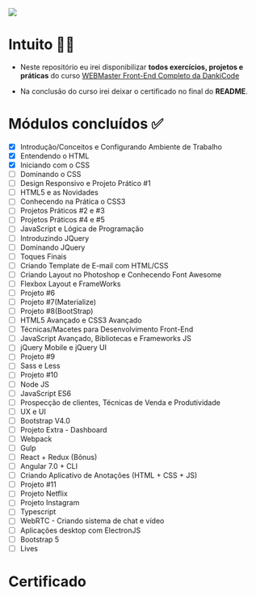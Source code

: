 ![](https://metodoprogramar.com.br/wp-content/uploads/2019/03/front-end.png)

# Intuito 🙋‍♂️
* Neste repositório eu irei disponibilizar **todos exercícios, projetos e práticas** do curso [WEBMaster Front-End Completo da DankiCode](https://cursos.dankicode.com/curso-front-end-completo)

* Na conclusão do curso irei deixar o certificado no final do **README**.

# Módulos concluídos ✅
- [X] Introdução/Conceitos e Configurando Ambiente de Trabalho
- [X] Entendendo o HTML
- [X] Iniciando com o CSS 
- [ ] Dominando o CSS
- [ ] Design Responsivo e Projeto Prático #1
- [ ] HTML5 e as Novidades
- [ ] Conhecendo na Prática o CSS3
- [ ] Projetos Práticos #2 e #3
- [ ] Projetos Práticos #4 e #5
- [ ] JavaScript e Lógica de Programação
- [ ] Introduzindo JQuery
- [ ] Dominando JQuery 
- [ ] Toques Finais 
- [ ] Criando Template de E-mail com HTML/CSS
- [ ] Criando Layout no Photoshop e Conhecendo Font Awesome
- [ ] Flexbox Layout e FrameWorks
- [ ] Projeto #6
- [ ] Projeto #7(Materialize)
- [ ] Projeto #8(BootStrap) 
- [ ] HTML5 Avançado e CSS3 Avançado
- [ ] Técnicas/Macetes para Desenvolvimento Front-End 
- [ ] JavaScript Avançado, Bibliotecas e Frameworks JS 
- [ ] jQuery Mobile e jQuery UI
- [ ] Projeto #9
- [ ] Sass e Less
- [ ] Projeto #10
- [ ] Node JS 
- [ ] JavaScript ES6
- [ ] Prospecção de clientes, Técnicas de Venda e Produtividade
- [ ] UX e UI
- [ ] Bootstrap V4.0
- [ ] Projeto Extra - Dashboard 
- [ ] Webpack 
- [ ] Gulp
- [ ] React + Redux (Bônus)
- [ ] Angular 7.0 + CLI
- [ ] Criando Aplicativo de Anotações (HTML + CSS + JS)
- [ ] Projeto #11
- [ ] Projeto Netflix
- [ ] Projeto Instagram
- [ ] Typescript 
- [ ] WebRTC - Criando sistema de chat e vídeo
- [ ] Aplicações desktop com ElectronJS
- [ ] Bootstrap 5
- [ ] Lives

# Certificado